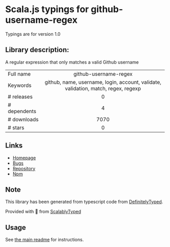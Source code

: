 
# Scala.js typings for github-username-regex

Typings are for version 1.0

## Library description:
A regular expression that only matches a valid Github username

|                    |                 |
| ------------------ | :-------------: |
| Full name          | github-username-regex |
| Keywords           | github, name, username, login, account, validate, validation, match, regex, regexp |
| # releases         | 0 |
| # dependents       | 4 |
| # downloads        | 7070 |
| # stars            | 0 |

## Links
- [Homepage](https://github.com/shinnn/github-username-regex#readme)
- [Bugs](https://github.com/shinnn/github-username-regex/issues)
- [Repository](https://github.com/shinnn/github-username-regex)
- [Npm](https://www.npmjs.com/package/github-username-regex)
    


## Note
This library has been generated from typescript code from [DefinitelyTyped](https://definitelytyped.org).

Provided with :purple_heart: from [ScalablyTyped](https://github.com/oyvindberg/ScalablyTyped)

## Usage
See [the main readme](../../readme.md) for instructions.



